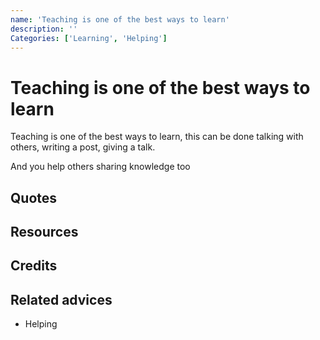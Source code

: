 ```yaml
---
name: 'Teaching is one of the best ways to learn'
description: ''
Categories: ['Learning', 'Helping']
---
```

# Teaching is one of the best ways to learn

Teaching is one of the best ways to learn, this can be done talking with others, writing a post, giving a talk. 

And you help others sharing knowledge too

## Quotes

## Resources

## Credits

## Related advices

- Helping
